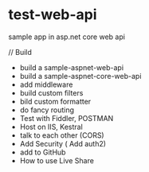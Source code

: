 # test-web-api
sample app in asp.net core web api 

// Build
- build a sample-aspnet-web-api
- build a sample-aspnet-core-web-api
- add middleware
- build custom filters
- bild custom formatter
- do fancy routing
- Test with Fiddler, POSTMAN
- Host on IIS, Kestral
- talk to each other (CORS)
- Add Security ( Add auth2)
- add to GitHub
- How to use Live Share
